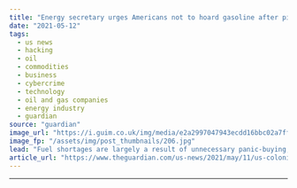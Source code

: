 ```yaml
---
title: "Energy secretary urges Americans not to hoard gasoline after pipeline hacked"
date: "2021-05-12"
tags: 
  - us news
  - hacking
  - oil
  - commodities
  - business
  - cybercrime
  - technology
  - oil and gas companies
  - energy industry
  - guardian
source: "guardian"
image_url: "https://i.guim.co.uk/img/media/e2a2997047943ecdd16bbc02a7ff02998ea4c131/0_0_3500_2101/master/3500.jpg?width=460&quality=85&auto=format&fit=max&s=1973b5a33909b42a2918c010b16357ba"
image_fp: "/assets/img/post_thumbnails/206.jpg"
lead: "Fuel shortages are largely a result of unnecessary panic-buying, analysts sayThe US energy secretary has urged Americans against “hoarding gasoline” amid shortages and long lines after hackers shut down a major pipeline.More than 1,000 gas stations i..."
article_url: "https://www.theguardian.com/us-news/2021/may/11/us-colonial-pipeline-hack-gas-panic-buying"
---
```


---
